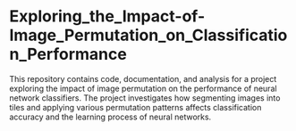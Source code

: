 # Exploring_the_Impact-of-Image_Permutation_on_Classification_Performance
This repository contains code, documentation, and analysis for a project exploring the impact of image permutation on the performance of neural network classifiers. The project investigates how segmenting images into tiles and applying various permutation patterns affects classification accuracy and the learning process of neural networks.
